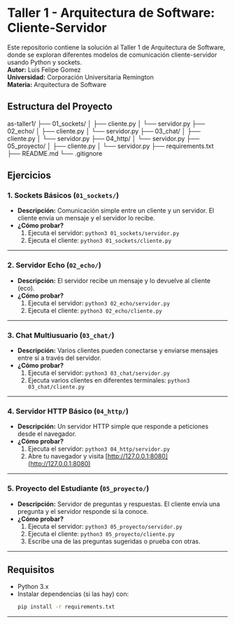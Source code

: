 # Taller 1 - Arquitectura de Software: Cliente-Servidor

Este repositorio contiene la solución al Taller 1 de Arquitectura de Software, donde se exploran diferentes modelos de comunicación cliente-servidor usando Python y sockets.  
**Autor:** Luis Felipe Gomez  
**Universidad:** Corporación Universitaria Remington  
**Materia:** Arquitectura de Software

## Estructura del Proyecto

as-taller1/
├── 01_sockets/
│ ├── cliente.py
│ └── servidor.py
├── 02_echo/
│ ├── cliente.py
│ └── servidor.py
├── 03_chat/
│ ├── cliente.py
│ └── servidor.py
├── 04_http/
│ └── servidor.py
├── 05_proyecto/
│ ├── cliente.py
│ └── servidor.py
├── requirements.txt
├── README.md
└── .gitignore


## Ejercicios

### 1. Sockets Básicos (`01_sockets/`)

- **Descripción:** Comunicación simple entre un cliente y un servidor. El cliente envía un mensaje y el servidor lo recibe.
- **¿Cómo probar?**
  1. Ejecuta el servidor: `python3 01_sockets/servidor.py`
  2. Ejecuta el cliente: `python3 01_sockets/cliente.py`

---

### 2. Servidor Echo (`02_echo/`)

- **Descripción:** El servidor recibe un mensaje y lo devuelve al cliente (eco).
- **¿Cómo probar?**
  1. Ejecuta el servidor: `python3 02_echo/servidor.py`
  2. Ejecuta el cliente: `python3 02_echo/cliente.py`

---

### 3. Chat Multiusuario (`03_chat/`)

- **Descripción:** Varios clientes pueden conectarse y enviarse mensajes entre sí a través del servidor.
- **¿Cómo probar?**
  1. Ejecuta el servidor: `python3 03_chat/servidor.py`
  2. Ejecuta varios clientes en diferentes terminales: `python3 03_chat/cliente.py`

---

### 4. Servidor HTTP Básico (`04_http/`)

- **Descripción:** Un servidor HTTP simple que responde a peticiones desde el navegador.
- **¿Cómo probar?**
  1. Ejecuta el servidor: `python3 04_http/servidor.py`
  2. Abre tu navegador y visita [http://127.0.0.1:8080](http://127.0.0.1:8080)

---

### 5. Proyecto del Estudiante (`05_proyecto/`)

- **Descripción:** Servidor de preguntas y respuestas. El cliente envía una pregunta y el servidor responde si la conoce.
- **¿Cómo probar?**
  1. Ejecuta el servidor: `python3 05_proyecto/servidor.py`
  2. Ejecuta el cliente: `python3 05_proyecto/cliente.py`
  3. Escribe una de las preguntas sugeridas o prueba con otras.

---

## Requisitos

- Python 3.x
- Instalar dependencias (si las hay) con:
  ```bash
  pip install -r requirements.txt

---
